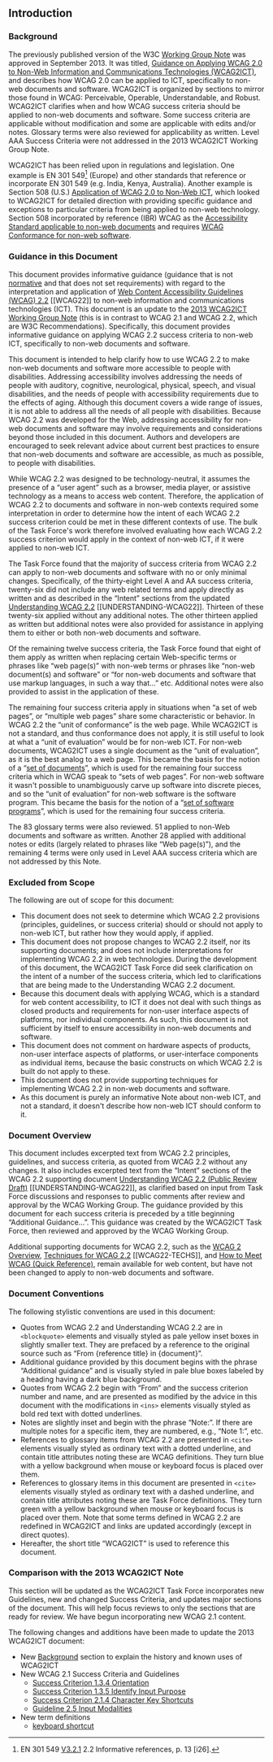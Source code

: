 ## Introduction

### Background

The previously published version of the W3C [Working Group Note](http://www.w3.org/2005/10/Process-20051014/tr#WGNote) was approved in September 2013. It was titled, [Guidance on Applying WCAG 2.0 to Non-Web Information and Communications Technologies (WCAG2ICT)](https://www.w3.org/TR/2013/NOTE-wcag2ict-20130905/), and describes how WCAG 2.0 can be applied to ICT, specifically to non-web documents and software. WCAG2ICT is organized by sections to mirror those found in WCAG: Perceivable, Operable, Understandable, and Robust.  WCAG2ICT clarifies when and how WCAG success criteria should be applied to non-web documents and software.  Some success criteria are applicable without modification and some are applicable with edits and/or notes.  Glossary terms were also reviewed for applicability as written.  Level AAA Success Criteria were not addressed in the 2013 WCAG2ICT Working Group Note.

WCAG2ICT has been relied upon in regulations and legislation.  One example is EN 301 549[^1] (Europe) and other standards that reference or incorporate EN 301 549 (e.g. India, Kenya, Australia).  Another example is Section 508 (U.S.) [Application of WCAG 2.0 to Non-Web ICT](https://www.federalregister.gov/documents/2017/01/18/2017-00395/information-and-communication-technology-ict-standards-and-guidelines#h-36), which looked to WCAG2ICT for detailed direction with providing specific guidance and exceptions to particular criteria from being applied to non-web technology.  Section 508 incorporated by reference (IBR) WCAG as the [Accessibility Standard applicable to non-web documents](https://www.access-board.gov/ict/#E205.4) and requires [WCAG Conformance for non-web software](https://www.access-board.gov/ict/#E207.2).

[^1]: EN 301 549 [V3.2.1]([https://www.etsi.org/deliver/etsi_en/301500_301599/301549/03.02.01_60/en_301549v030201p.pdf) 2.2 Informative references, p. 13 \[i26]. 

### Guidance in this Document

This document provides informative guidance (guidance that is not [normative](https://www.w3.org/TR/WCAG22/#dfn-normative) and that does not set requirements) with regard to the interpretation and application of [Web Content Accessibility Guidelines (WCAG) 2.2](http://www.w3.org/TR/WCAG22/) \[\[WCAG22\]\] to non-web information and communications technologies (ICT). This document is an update to the [2013 WCAG2ICT Working Group Note](http://www.w3.org/2005/10/Process-20051014/tr#WGNote) (this is in contrast to WCAG 2.1 and WCAG 2.2, which are W3C Recommendations).  Specifically, this document provides informative guidance on applying WCAG 2.2 success criteria to non-web ICT, specifically to non-web documents and software.

This document is intended to help clarify how to use WCAG 2.2 to make non-web documents and software more accessible to people with disabilities. Addressing accessibility involves addressing the needs of people with auditory, cognitive, neurological, physical, speech, and visual disabilities, and the needs of people with accessibility requirements due to the effects of aging. Although this document covers a wide range of issues, it is not able to address all the needs of all people with disabilities. Because WCAG 2.2 was developed for the Web, addressing accessibility for non-web documents and software may involve requirements and considerations beyond those included in this document. Authors and developers are encouraged to seek relevant advice about current best practices to ensure that non-web documents and software are accessible, as much as possible, to people with disabilities.

While WCAG 2.2 was designed to be technology-neutral, it assumes the presence of a “user agent” such as a browser, media player, or assistive technology as a means to access web content. Therefore, the application of WCAG 2.2 to documents and software in non-web contexts required some interpretation in order to determine how the intent of each WCAG 2.2 success criterion could be met in these different contexts of use. The bulk of the Task Force's work therefore involved evaluating how each WCAG 2.2 success criterion would apply in the context of non-web ICT, if it were applied to non-web ICT.

The Task Force found that the majority of success criteria from WCAG 2.2 can apply to non-web documents and software with no or only minimal changes. Specifically, of the thirty-eight Level A and AA success criteria, twenty-six did not include any web related terms and apply directly as written and as described in the “Intent” sections from the updated [Understanding WCAG 2.2](http://www.w3.org/WAI/WCAG22/Understanding/) \[\[UNDERSTANDING-WCAG22\]\]. Thirteen of these twenty-six applied without any additional notes. The other thirteen applied as written but additional notes were also provided for assistance in applying them to either or both non-web documents and software.

Of the remaining twelve success criteria, the Task Force found that eight of them apply as written when replacing certain Web-specific terms or phrases like “web page(s)” with non-web terms or phrases like “non-web document(s) and software” or “for non-web documents and software that use markup languages, in such a way that…” etc. Additional notes were also provided to assist in the application of these.

The remaining four success criteria apply in situations when “a set of web pages”, or “multiple web pages” share some characteristic or behavior. In WCAG 2.2 the “unit of conformance” is the web page. While WCAG2ICT is not a standard, and thus conformance does not apply, it is still useful to look at what a “unit of evaluation” would be for non-web ICT. For non-web documents, WCAG2ICT uses a single document as the “unit of evaluation”, as it is the best analog to a web page. This became the basis for the notion of a “[set of documents](http://w3c.github.io/wcag2ict/#wcag2ict-def_set-of-documents)”, which is used for the remaining four success criteria which in WCAG speak to “sets of web pages”. For non-web software it wasn't possible to unambiguously carve up software into discrete pieces, and so the “unit of evaluation” for non-web software is the software program. This became the basis for the notion of a “[set of software programs](http://w3c.github.io/wcag2ict/#wcag2ict-def_set-of-software-programs)”, which is used for the remaining four success criteria.

The 83 glossary terms were also reviewed. 51 applied to non-Web documents and software as written. Another 28 applied with additional notes or edits (largely related to phrases like “Web page(s)”), and the remaining 4 terms were only used in Level AAA success criteria which are not addressed by this Note.

### Excluded from Scope

The following are out of scope for this document:

*   This document does not seek to determine which WCAG 2.2 provisions (principles, guidelines, or success criteria) should or should not apply to non-web ICT, but rather how they would apply, if applied.
*   This document does not propose changes to WCAG 2.2 itself, nor its supporting documents; and does not include interpretations for implementing WCAG 2.2 in web technologies. During the development of this document, the WCAG2ICT Task Force did seek clarification on the intent of a number of the success criteria, which led to clarifications that are being made to the Understanding WCAG 2.2 document.
*   Because this document deals with applying WCAG, which is a standard for web content accessibility, to ICT it does not deal with such things as closed products and requirements for non-user interface aspects of platforms, nor individual components. As such, this document is not sufficient by itself to ensure accessibility in non-web documents and software.
*   This document does not comment on hardware aspects of products, non-user interface aspects of platforms, or user-interface components as individual items, because the basic constructs on which WCAG 2.2 is built do not apply to these.
*   This document does not provide supporting techniques for implementing WCAG 2.2 in non-web documents and software.
*   As this document is purely an informative Note about non-web ICT, and not a standard, it doesn't describe how non-web ICT should conform to it.

### Document Overview

This document includes excerpted text from WCAG 2.2 principles, guidelines, and success criteria, as quoted from WCAG 2.2 without any changes. It also includes excerpted text from the “Intent” sections of the WCAG 2.2 supporting document [Understanding WCAG 2.2 (Public Review Draft)](http://www.w3.org/WAI/WCAG22/Understanding/) \[\[UNDERSTANDING-WCAG22\]\], as clarified based on input from Task Force discussions and responses to public comments after review and approval by the WCAG Working Group. The guidance provided by this document for each success criteria is preceded by a title beginning “Additional Guidance…”. This guidance was created by the WCAG2ICT Task Force, then reviewed and approved by the WCAG Working Group.

Additional supporting documents for WCAG 2.2, such as the [WCAG 2 Overview](http://www.w3.org/WAI/intro/wcag.php), [Techniques for WCAG 2.2](http://www.w3.org/WAI/WCAG22/Techniques/) \[\[WCAG22-TECHS\]\], and [How to Meet WCAG (Quick Reference)](http://www.w3.org/WAI/WCAG21/quickref/), remain available for web content, but have not been changed to apply to non-web documents and software.

### Document Conventions

The following stylistic conventions are used in this document:

*   Quotes from WCAG 2.2 and Understanding WCAG 2.2 are in `<blockquote>` elements and visually styled as pale yellow inset boxes in slightly smaller text. They are prefaced by a reference to the original source such as “From {reference title} in {document}”.
*   Additional guidance provided by this document begins with the phrase “Additional guidance” and is visually styled in pale blue boxes labeled by a heading having a dark blue background.
*   Quotes from WCAG 2.2 begin with “From” and the success criterion number and name, and are presented as modified by the advice in this document with the modifications in `<ins>` elements visually styled as bold red text with dotted underlines.
*   Notes are slightly inset and begin with the phrase “Note:”. If there are multiple notes for a specific item, they are numbered, e.g., “Note 1:”, etc.
*   References to glossary items from WCAG 2.2 are presented in `<cite>` elements visually styled as ordinary text with a dotted underline, and contain title attributes noting these are WCAG definitions. They turn blue with a yellow background when mouse or keyboard focus is placed over them.
*   References to glossary items in this document are presented in `<cite>` elements visually styled as ordinary text with a dashed underline, and contain title attributes noting these are Task Force definitions. They turn green with a yellow background when mouse or keyboard focus is placed over them. Note that some terms defined in WCAG 2.2 are redefined in WCAG2ICT and links are updated accordingly (except in direct quotes).
*   Hereafter, the short title “WCAG2ICT” is used to reference this document.

### Comparison with the 2013 WCAG2ICT Note

<p class="ednote">This section will be updated as the WCAG2ICT Task Force incorporates new Guidelines, new and changed Success Criteria, and updates major sections of the document. This will help focus reviews to only the sections that are ready for review. We have begun incorporating new WCAG 2.1 content.</p>

The following changes and additions have been made to update the 2013 WCAG2ICT document:

* New [Background](https://w3c.github.io/wcag2ict/#background) section to explain the history and known uses of WCAG2ICT
* New WCAG 2.1 Success Criteria and Guidelines
    * [Success Criterion 1.3.4 Orientation](https://w3c.github.io/wcag2ict/#orientation)
    * [Success Criterion 1.3.5 Identify Input Purpose](https://w3c.github.io/wcag2ict/#identify-input-purpose)
    * [Success Criterion 2.1.4 Character Key Shortcuts](https://w3c.github.io/wcag2ict/#character-key-shortcuts)
    * [Guideline 2.5 Input Modalities](https://w3c.github.io/wcag2ict/#input-modalities)
* New term definitions
    * [keyboard shortcut](http://w3c.github.io/wcag2ict/#wcag2ict-def_keyboard-shortcuts)
